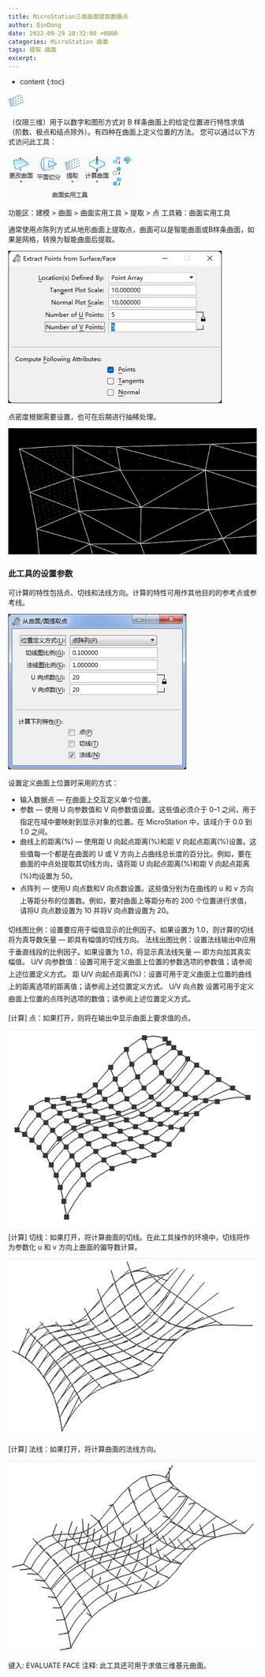 ```yaml
---
title: MicroStation三维曲面提取数据点
author: QinDong
date: 2022-09-29 20:32:00 +0800
categories: MicroStation 曲面
tags: 提取 曲面
excerpt: 
---
```

* content
{:toc}

![](/img/2022/2022-09-29-20-55-15.png)

（仅限三维）用于以数字和图形方式对 B 样条曲面上的给定位置进行特性求值（阶数、极点和结点除外）。有四种在曲面上定义位置的方法。
您可以通过以下方式访问此工具：

![](/img/2022/2022-09-29-20-55-23.png)

功能区：建模 > 曲面 > 曲面实用工具 > 提取 > 点
工具箱：曲面实用工具


通常使用点陈列方式从地形曲面上提取点，曲面可以是智能曲面或B样条曲面，如果是网格，转换为智能曲面后提取。

![](/img/2022/2022-09-29-21-05-35.png)

点密度根据需要设置，也可在后期进行抽稀处理。

![](/img/2022/2022-09-29-21-06-28.png)

### 此工具的设置参数

可计算的特性包括点、切线和法线方向。计算的特性可用作其他目的的参考点或参考线。

![](/img/2022/2022-09-29-20-55-35.png)

设置定义曲面上位置时采用的方式：
- 输入数据点 — 在曲面上交互定义单个位置。
- 参数 — 使用 U 向参数值和 V 向参数值设置。这些值必须介于 0–1 之间，用于指定在域中要映射到显示对象的位置。在 MicroStation 中，该域介于 0.0 到 1.0 之间。
- 曲线上的距离(%) — 使用距 U 向起点距离(%)和距 V 向起点距离(%)设置。这些值每一个都是在曲面的 U 或 V 方向上占曲线总长度的百分比。例如，要在曲面的中点处提取其切线方向，请将距 U 向起点距离(%)和距 V 向起点距离(%)均设置为 50。
- 点阵列 — 使用U 向点数和V 向点数设置。这些值分别为在曲线的 u 和 v 方向上等距分布的位置数。例如，要对曲面上等距分布的 200 个位置进行求值，请将U 向点数设置为 10 并将V 向点数设置为 20。

切线图比例：设置要应用于幅值显示的比例因子。如果设置为 1.0，则计算的切线将为真导数矢量 — 即具有幅值的切线方向。
法线出图比例：设置法线输出中应用于垂直线段的比例因子。如果设置为 1.0，将显示真法线矢量 — 即方向加其真实幅值。
U/V 向参数值：设置可用于定义曲面上位置的参数选项的参数值；请参阅上述位置定义方式。
距 U/V 向起点距离(%)：设置可用于定义曲面上位置的曲线上的距离选项的距离值；请参阅上述位置定义方式。
U/V 向点数	设置可用于定义曲面上位置的点阵列选项的数值；请参阅上述位置定义方式。

[计算] 点：如果打开，则将在输出中显示曲面上要求值的点。

![](/img/2022/2022-09-29-20-55-58.png)

[计算] 切线：如果打开，将计算曲面的切线。在此工具操作的环境中，切线将作为参数化 u 和 v 方向上曲面的偏导数计算。

![](/img/2022/2022-09-29-20-56-07.png)

[计算] 法线：如果打开，将计算曲面的法线方向。

![](/img/2022/2022-09-29-20-56-15.png)

键入: EVALUATE FACE
注释: 此工具还可用于求值三维基元曲面。